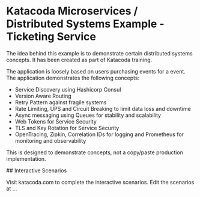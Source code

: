 Katacoda Microservices / Distributed Systems Example - Ticketing Service
========================================================================

The idea behind this example is to demonstrate certain distributed systems concepts. It has been created as part of Katacoda training.

The application is loosely based on users purchasing events for a event. The application demonstrates the following concepts:
  * Service Discovery using Hashicorp Consul
  * Version Aware Routing
  * Retry Pattern against fragile systems
  * Rate Limiting, UPS and Circuit Breaking to limit data loss and downtime
  * Async messaging using Queues for stability and scalability
  * Web Tokens for Service Security
  * TLS and Key Rotation for Service Security
  * OpenTracing, Zipkin, Correlation IDs for logging and Prometheus for monitoring and observability

This is designed to demonstrate concepts, not a copy/paste production implementation.

## Interactive Scenarios

Visit katacoda.com to complete the interactive scenarios. Edit the scenarios at ...


